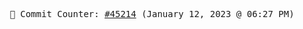 <p align="center">
    <samp>
        📮 Commit Counter: <a href="https://github.com/Javascript-void0/Javascript-void0/commits/main">#45214</a> (January 12, 2023 @ 06:27 PM)
    </samp>
</p>